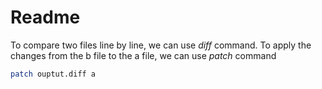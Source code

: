 # Readme
To compare two files line by line, we can use *diff* command.
To apply the changes from the b file to the a file, we can use *patch* command

```bash
patch ouptut.diff a
```
